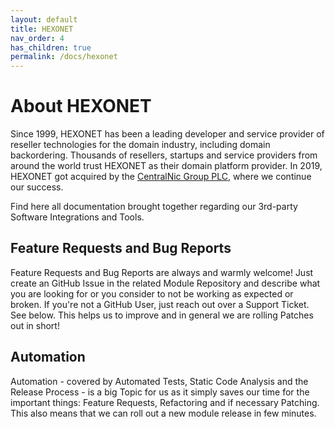 ```yaml
---
layout: default
title: HEXONET
nav_order: 4
has_children: true
permalink: /docs/hexonet
---
```


# About HEXONET

Since 1999, HEXONET has been a leading developer and service provider of reseller technologies for the domain industry, including domain backordering. Thousands of resellers, startups and service providers from around the world trust HEXONET as their domain platform provider. In 2019, HEXONET got acquired by the [CentralNic Group PLC](https://www.centralnicgroup.com/reseller/), where we continue our success.

Find here all documentation brought together regarding our 3rd-party Software Integrations and Tools.

## Feature Requests and Bug Reports

Feature Requests and Bug Reports are always and warmly welcome! Just create an GitHub Issue in the related Module Repository and describe what you are looking for or you consider to not be working as expected or broken. If you're not a GitHub User, just reach out over a Support Ticket. See below. This helps us to improve and in general we are rolling Patches out in short!

## Automation

Automation - covered by Automated Tests, Static Code Analysis and the Release Process - is a big Topic for us as it simply saves our time for the important things: Feature Requests, Refactoring and if necessary Patching. This also means that we can roll out a new module release in few minutes.
